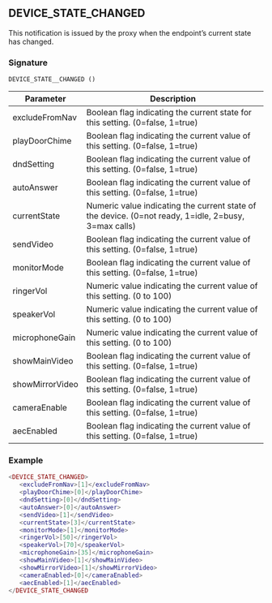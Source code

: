 ## DEVICE\_STATE\_CHANGED

This notification is issued by the proxy when the endpoint’s current state has changed.

### Signature

`DEVICE_STATE__CHANGED ()`


| Parameter | Description |
| --- | --- |
|excludeFromNav | Boolean flag indicating the current state for this setting. (0=false, 1=true) |
| playDoorChime | Boolean flag indicating the current value of this setting. (0=false, 1=true) |
| dndSetting | Boolean flag indicating the current value of this setting. (0=false, 1=true) |
| autoAnswer | Boolean flag indicating the current value of this setting. (0=false, 1=true) |
| currentState | Numeric value indicating the current state of the device. (0=not ready, 1=idle, 2=busy, 3=max calls) |
| sendVideo | Boolean flag indicating the current value of this setting. (0=false, 1=true) |
| monitorMode | Boolean flag indicating the current value of this setting. (0=false, 1=true) |
| ringerVol | Numeric value indicating the current value of this setting. (0 to 100) |
| speakerVol | Numeric value indicating the current value of this setting. (0 to 100) |
| microphoneGain | Numeric value indicating the current value of this setting. (0 to 100) |
| showMainVideo | Boolean flag indicating the current value of this setting. (0=false, 1=true) |
| showMirrorVideo | Boolean flag indicating the current value of this setting. (0=false, 1=true) |
| cameraEnable | Boolean flag indicating the current value of this setting. (0=false, 1=true) |
| aecEnabled | Boolean flag indicating the current value of this setting. (0=false, 1=true) |


### Example

```lua
<DEVICE_STATE_CHANGED>
   <excludeFromNav>[1]</excludeFromNav>
   <playDoorChime>[0]</playDoorChime>
   <dndSetting>[0]</dndSetting>
   <autoAnswer>[0]</autoAnswer>
   <sendVideo>[1]</sendVideo>
   <currentState>[3]</currentState>
   <monitorMode>[1]</monitorMode>
   <ringerVol>[50]</ringerVol>
   <speakerVol>[70]</speakerVol>
   <microphoneGain>[35]</microphoneGain>
   <showMainVideo>[1]</showMainVideo>
   <showMirrorVideo>[1]</showMirrorVideo>
   <cameraEnabled>[0]</cameraEnabled>
   <aecEnabled>[1]</aecEnabled>
</DEVICE_STATE_CHANGED
```
